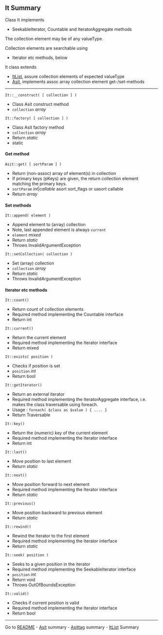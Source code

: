 [comment]: # (This file is part of Asit, manages array collections. Copyright 2020 Kjell-Inge Gustafsson, kigkonsult, All rights reserved, licence LGPL 3.0)
## It Summary

Class It implements 
* SeekableIterator, Countable and IteratorAggregate methods

The collection element may be of any valueType.

Collection elements are searchable using
* Iterator etc methods, below

It class extends
* [ItList], assure collection elements of expected valueType
* [Asit], implements assoc array collection element get-/set-methods

---
 
```It::__construct( [ collection ] )```
* Class Asit construct method
* ```collection``` _array_

```It::factory( [ collection ] )```
* Class Asit factory method
* ```collection``` _array_
* Return _static_
* static
    
#### Get method

```Asit::get( [ sortParam ] )```
* Return (non-assoc) array of element(s) in collection
* If primary keys (pKeys) are given, the return collection element matching the primary keys.
* ```sortParam``` _int_|_callable_  asort sort_flags or uasort callable
* Return _array_

    
#### Set methods

```It::append( element )```
* Append element to (array) collection
* Note, last appended element is always ```current```
* ```element``` _mixed_
* Return _static_
* Throws InvalidArgumentException
    
```It::setCollection( collection )```
* Set (array) collection
* ```collection``` _array_
* Return _static_
* Throws InvalidArgumentException

#### Iterator etc methods

```It::count()```
* Return count of collection elements
* Required method implementing the Countable interface
* Return int

```It::current()```
* Return the current element
* Required method implementing the Iterator interface
* Return mixed

```It::exists( position )```
* Checks if position is set
* ```position``` _int_
* Return bool

```It::getIterator()```
* Return an external iterator
* Required method implementing the IteratorAggregate interface, i.e. makes the class traversable using foreach.
* Usage : ```foreach( $class as $value ) { .... }```
* Return Traversable

```It::key()```
* Return the (numeric) key of the current element
* Required method implementing the Iterator interface
* Return int

```It::last()```
* Move position to last element
* Return _static_

```It::next()```
* Move position forward to next element
* Required method implementing the Iterator interface
* Return _static_

```It::previous()```
* Move position backward to previous element
* Return _static_

```It::rewind()```
* Rewind the Iterator to the first element
* Required method implementing the Iterator interface
* Return _static_

```It::seek( position )```
* Seeks to a given position in the iterator
* Required method implementing the SeekableIterator interface
* ```position``` _int_
* Return void
* Throws OutOfBoundsException

```It::valid()```
* Checks if current position is valid
* Required method implementing the Iterator interface
* Return bool

---
Go to [README] - [Asit] summary - [Asittag] summary - [ItList] Summary 

[Asit]:AsitSummary.md
[Asittag]:AsittagSummary.md
[ItList]:ListSummary.md
[README]:../README.md
